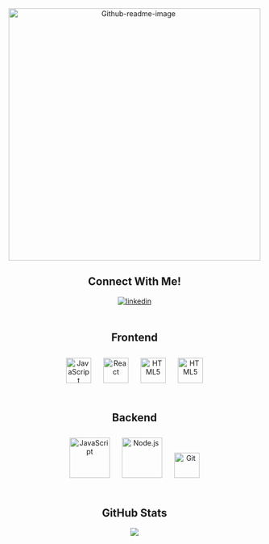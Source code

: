 <div align="center">
<img src="https://i.ibb.co/QHYDQ4n/Github-readme-image.jpg" alt="Github-readme-image" height="500" border="0"/>
<br>

## Connect With Me!
<div>
<a href="https://linkedin.com/in/destiny-joyner-934846243/" target="_blank">
<img src=https://img.shields.io/badge/linkedin-%231E77B5.svg?&style=for-the-badge&logo=linkedin&logoColor=white alt=linkedin style="margin-bottom: 5px;" />
</a>  
</div>  

<br>

## Frontend  
<div>   
<img style="margin: 10px" src="https://profilinator.rishav.dev/skills-assets/javascript-original.svg" alt="JavaScript" height="50" />
<img style="margin: 10px" src="https://profilinator.rishav.dev/skills-assets/react-original-wordmark.svg" alt="React" height="50" />
<img style="margin: 10px" src="https://profilinator.rishav.dev/skills-assets/html5-original-wordmark.svg" alt="HTML5" height="50" />
<img style="margin: 10px" src="https://upload.wikimedia.org/wikipedia/commons/thumb/3/3d/CSS.3.svg/1200px-CSS.3.svg.png" alt="HTML5" height="50" />
</div>
<br>

## Backend  
<div align="center">  
<img style="margin: 10px" src="https://cpl.thalesgroup.com/sites/default/files/content/paragraphs/intro/2020-03/postgresql-logo.png" alt="JavaScript" height="80" />
<img style="margin: 10px" src="https://cdn.freebiesupply.com/logos/thumbs/2x/nodejs-1-logo.png" alt="Node.js" height="80" />
<img style="margin: 10px" src="https://profilinator.rishav.dev/skills-assets/git-scm-icon.svg" alt="Git" height="50" />
</div>
<br>

## GitHub Stats
<img src="https://github-readme-stats.vercel.app/api?username=DestinyJoyner&show_icons=true&count_private=true&hide_border=true" />

</div>
